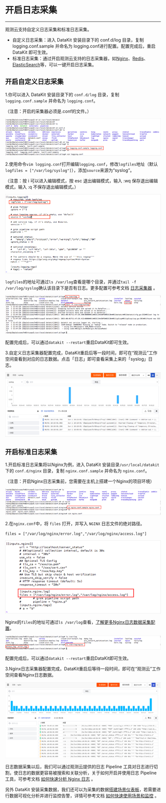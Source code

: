 # 开启日志采集
---

观测云支持自定义日志采集和标准日志采集。

- 自定义日志采集：进入 DataKit 安装目录下的 conf.d/log 目录，复制 logging.conf.sample 并命名为 logging.conf进行配置。配置完成后，重启 DataKit 即可生效。
- 标准日志采集：通过开启观测云支持的日志采集器，如[Nginx](../../integrations/webservice/nginx.md)、[Redis](../../integrations/datastorage/redis.md)、[ElasticSearch](../../integrations/datastorage/elasticsearch.md)等，可以一键开启日志采集。

## 开启自定义日志采集

1.你可以进入 DataKit 安装目录下的 `conf.d/log` 目录，复制 `logging.conf.sample` 并命名为 `logging.conf`。

（注意：开启的采集器必须是.conf的文件。）

![](../img/13.logging.png)

2.使用命令`vim logging.conf`打开编辑`logging.conf`，修改`logfiles`地址（默认`logfiles = ["/var/log/syslog"]`），添加`source`来源为“syslog”。

（注意：按 i 可以进入编辑模式，按 esc 退出编辑模式，输入 :wq 保存退出编辑模式，输入 :q 不保存退出编辑模式。）

![](../img/13.logging_2.png)

`logfiles`的地址可通过`ls /var/log`查看是哪个目录，并通过`tail -f /var/log/syslog`确认该目录下是否有日志。更多配置可参考文档 [日志采集器](../../datakit/logging.md) 。

![](../img/13.logging_1.png)

配置完成后，可以通过`datakit --restart`重启DataKit即可生效。

3.自定义日志采集器配置完成，DataKit重启后等一段时间，即可在“观测云”工作空间查看到对应的日志数据。点击「日志」即可查看采集上来的「syslog」日志。

![](../img/13.logging_3.png)

## 开启标准日志采集

1.开启标准日志采集将以Nginx为例，进入 DataKit 安装目录`/usr/local/datakit`下的 `conf.d/nginx` 目录，复制 `nginx.conf.sample` 并命名为 `nginx.conf`。

（注意：开启Nginx日志采集前，您需要在主机上搭建一个Nginx的项目环境）

![](../img/13.nginx.png)

2.在`nginx.conf`中，将 `files` 打开，并写入 `NGINX` 日志文件的绝对路径。

`files = ["/var/log/nginx/error.log","/var/log/nginx/access.log"]`

![](../img/13.nginx_3.png)

Nginx的`files`的地址可通过`ls /var/log`查看，[了解更多Nginx日志数据采集配置](../../integrations/webservice/nginx.md)。

![](../img/13.nginx_1.png)

配置完成后，可以通过`datakit --restart`重启DataKit即可生效。

3.Nginx日志采集器配置完成，DataKit重启后等待一段时间，即可在“观测云”工作空间查看Nginx日志数据。

![](../img/13.nginx_4.png)

日志数据采集以后，我们可以通过观测云提供的日志 Pipeline 工具对日志进行切割，使日志的数据更容易被搜索和关联分析，关于如何开启并使用日志 Pipeline 工具，可参考文档 [如何快速分析 Nginx 日志](../basic-introduction/nginx-collection-analysis.md) 。

另外 DataKit 安装采集数据，我们还可以为采集的数据[搭建场景仪表板](custom-dashboard.md)，若需要进行数据可视化分析并进行监控告警，详情可参考文档 [如何快速使用场景和监控](../basic-introduction/scene-alert.md) 。
